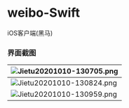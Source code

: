 # weibo-Swift
iOS客户端(黑马)

### 界面截图
![Jietu20201010-130705.png](https://upload-images.jianshu.io/upload_images/24889239-dd6a1a290819541b.png?imageMogr2/auto-orient/strip%7CimageView2/2/w/1240)|
-|
![Jietu20201010-130824.png](https://upload-images.jianshu.io/upload_images/24889239-2773105a03788cba.png?imageMogr2/auto-orient/strip%7CimageView2/2/w/1240)|
![Jietu20201010-130959.png](https://upload-images.jianshu.io/upload_images/24889239-4f158ebc48fa24d8.png?imageMogr2/auto-orient/strip%7CimageView2/2/w/1240)|
